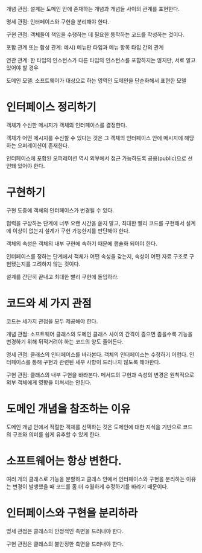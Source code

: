 개념 관점: 설계는 도메인 안에 존재하는 개념과 개념들 사이의 관계를 표현한다.

 

명세 관점: 인터페이스와 구현을 분리해야 한다.

 

구현 관점: 객체들이 책임을 수행하는 데 필요한 동작하는 코드를 작성하는 것이다.

 

포함 관계 또는 합성 관계: 예시) 메뉴판 타입과 메뉴 항목 타입 간의 관계

 

연관 관계: 한 타입의 인스턴스가 다른 타입의 인스턴스를 포함하지는 않지만, 서로 알고 있어야 할 경우

 

도메인 모델: 소프트웨어가 대상으로 하는 영역인 도메인을 단순화해서 표현한 모델

 

# 인터페이스 정리하기
 

객체가 수신한 메시지가 객체의 인터페이스를 결정한다.

객체가 어떤 메시지를 수신할 수 있다는 것은 그 객체의 인터페이스 안에 메시지에 해당하는 오퍼레이션이 존재한다.

인터페이스에 포함된 오퍼레이션 역시 외부에서 접근 가능하도록 공용(public)으로 선언돼 있어야 한다.

 

# 구현하기
 

구현 도중에 객체의 인터페이스가 변경될 수 있다.

협력을 구상하는 단계에 너무 오랜 시간을 쏟지 말고, 최대한 빨리 코드를 구현해서 설계에 이상이 없는지 설계가 구현 가능한지를 판단해야 한다.

 

객체의 속성은 객체의 내부 구현에 속하기 때문에 캡슐화 되어야 한다.

인터페이스를 정하는 단계에서 객체가 어떤 속성을 갖는지, 속성이 어떤 자료 구조로 구현됐는지를 고려하지 않는 것이다.

설계를 간단히 끝내고 최대한 빨리 구현에 돌입하라.

 

# 코드와 세 가지 관점
코드는 세가지 관점을 모두 제공해야 한다.

 

개념 관점: 소프트웨어 클래스와 도메인 클래스 사이의 간격이 좁으면 좁을수록 기능을 변경하기 위해 뒤적거려야 하는 코드의 양도 줄어든다.

 

명세 관점: 클래스의 인터페이스를 바라본다. 객체의 인터페이스는 수정하기 어렵다. 인터페이스를 통해 구현과 관련된 세부 사항이 드러나지 않도록 해야한다.

 

구현 관점: 클래스의 내부 구현을 바라본다. 메서드의 구현과 속성의 변경은 원칙적으로 외부 객체에게 영향을 미쳐서는 안된다.

 

# 도메인 개념을 참조하는 이유
도메인 개념 안에서 적절한 객체를 선택하는 것은 도메인에 대한 지식을 기반으로 코드의 구조와 의미를 쉽게 유추할 수 있게 한다.

 

# 소프트웨어는 항상 변한다.
여러 개의 클래스로 기능을 분할하고 클래스 안에서 인터페이스와 구현을 분리하는 이유는 변경이 발생했을 때 코드를 좀 더 수월하게 수정하기를 바라기 때문이다.

 

# 인터페이스와 구현을 분리하라
명세 관점은 클래스의 안정적인 측면을 드러내야 한다.

구현 관점은 클래스의 불안정한 측면을 드러내야 한다.

 
